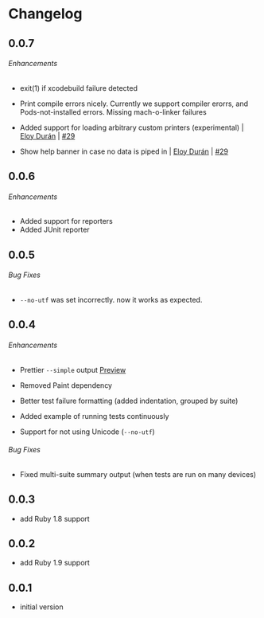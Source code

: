 # Changelog

## 0.0.7

###### Enhancements

* exit(1) if xcodebuild failure detected

* Print compile errors nicely. Currently we support compiler erorrs,
  and Pods-not-installed errors. Missing mach-o-linker failures

* Added support for loading arbitrary custom printers (experimental) |
  [Eloy Durán](https://github.com/alloy) |
  [#29](https://github.com/mneorr/xcpretty/pulls/29)

* Show help banner in case no data is piped in |
  [Eloy Durán](https://github.com/alloy) |
  [#29](https://github.com/mneorr/xcpretty/pulls/29)

## 0.0.6

###### Enhancements

* Added support for reporters
* Added JUnit reporter

## 0.0.5

###### Bug Fixes

* `--no-utf` was set incorrectly. now it works as expected.


## 0.0.4

###### Enhancements

* Prettier `--simple` output
  [Preview](https://travis-ci.org/allending/Kiwi/builds/15190533)

* Removed Paint dependency

* Better test failure formatting (added indentation, grouped by suite)

* Added example of running tests continuously

* Support for not using Unicode (`--no-utf`)

###### Bug Fixes

* Fixed multi-suite summary output (when tests are run on many devices)


## 0.0.3

- add Ruby 1.8 support

## 0.0.2

- add Ruby 1.9 support

## 0.0.1

- initial version
